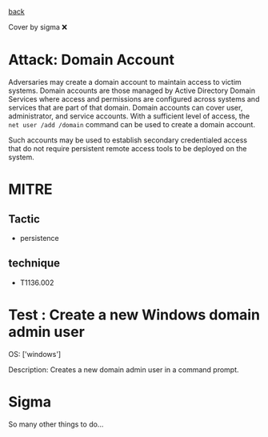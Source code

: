 [back](../index.md)

Cover by sigma :x: 

# Attack: Domain Account

 Adversaries may create a domain account to maintain access to victim systems. Domain accounts are those managed by Active Directory Domain Services where access and permissions are configured across systems and services that are part of that domain. Domain accounts can cover user, administrator, and service accounts. With a sufficient level of access, the <code>net user /add /domain</code> command can be used to create a domain account.

Such accounts may be used to establish secondary credentialed access that do not require persistent remote access tools to be deployed on the system.

# MITRE
## Tactic
  - persistence

## technique
  - T1136.002

# Test : Create a new Windows domain admin user

OS: ['windows']

Description: Creates a new domain admin user in a command prompt.


# Sigma

 So many other things to do...